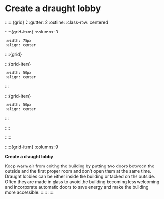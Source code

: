 # Create a draught lobby
 
::::::{grid} 2
:gutter: 2
:outline: 
:class-row: centered

:::::{grid-item}
:columns: 3
```{image} /images/step-icons/step_3.svg
:width: 75px
:align: center
```


::::{grid}

:::{grid-item}

```{image} /images/carbon-icons/carbon_3.svg
:width: 50px
:align: center
```
:::

:::{grid-item}
```{image} /images/cost-icons/cost_3.svg
:width: 50px
:align: center
```
:::

::::

:::::

:::::{grid-item}
:columns: 9

**Create a draught lobby**

Keep warm air from exiting the building by putting two doors between the outside and the first proper room and don’t open them at the same time.  Draught lobbies can be either inside the building or tacked on the outside.  Often they are made in glass to avoid the building becoming less welcoming and incorporate automatic doors to save energy and make the building more accessible.
:::::
::::::